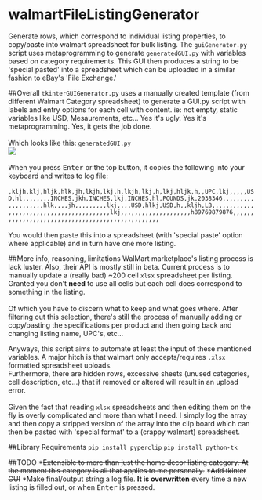 # walmartFileListingGenerator
Generate rows, which correspond to individual listing properties, to copy/paste into walmart spreadsheet for bulk listing.
The `guiGenerator.py` script uses metaprogramming to generate `generatedGUI.py` with variables based on category requirements. This GUI then produces a string to be 'special pasted' into a spreadsheet which can be uploaded in a similar fashion to eBay's 'File Exchange.'

##Overall
`tkinterGUIGenerator.py` uses a manually created template (from different Walmart Category spreadsheet) to generate a GUI.py script
with labels and entry options for each cell with content. ie: not empty, static variables like USD, Mesaurements, etc... Yes it's ugly. Yes it's metaprogramming. Yes, it gets the job done.<br>
<br>
Which looks like this: `generatedGUI.py`<br>
<img src='https://s21.postimg.org/wgnjj6wp3/gitpic.png'><br>
<br>
When you press <kbd>Enter</kbd> or the top button, it copies the following into your keyboard and writes to log file:<br>
<br>
`,kljh,klj,hljk,hlk,jh,lkjh,lkj,h,lkjh,lkj,h,lkj,hljk,h,,UPC,lkj,,,,,USD,hl,,,,,,,,INCHES,jkh,INCHES,lkj,INCHES,hl,POUNDS,jk,2038346,,,,,,,,,,,,,,,,,,,hlk,,,,jh,,,,,,,,,lkj,,,,USD,hlkj,USD,h,,kljh,LB,,,,,,,,,,,,,,,,,,,,,,,,,,,,,,,,,,,,,,,,,lkj,,,,,,,,,,,,,,,,,,,,h89769879876,,,,,,,,,,,,,,,,,,,,,,,,,,,,,,,,,,,,,,,,,,,,,,,,,`<br>
<br>
You would then paste this into a spreadsheet (with 'special paste' option where applicable) and in turn have one more listing.

##More info, reasoning, limitations
WalMart marketplace's listing process is lack luster. Also, their API is mostly still in beta. Current process is to manually update a (really bad) ~200 cell `xlsx` spreadsheet per listing.<br>Granted you don't <b>need</b> to use all cells but each cell does correspond to something in the listing.<br>
<br>
Of which you have to discern what to keep and what goes where. After filtering out this selection, there's still the process of manually adding or copy/pasting the specifications per product and then going back and changing listing name, UPC's, etc...

Anyways, this script aims to automate at least the input of these mentioned variables. A major hitch is that walmart only accepts/requires `.xlsx` formatted spreadsheet uploads.<br>
Furthermore, there are hidden rows, excessive sheets (unused categories, cell description, etc...) that if removed or altered will result in an upload error.<br>
<br>
Given the fact that reading `xlsx` spreadsheets and then editing them on the fly is overly complicated and more than what I need. I simply log the array and then copy a stripped version of the array into the clip board which can then be pasted with 'special format' to a (crappy walmart) spreadsheet. 

##Library Requirements
`pip install pyperclip`
`pip install python-tk`

##TODO
*<strike>Extensible to more than just the home decor listing category. At the moment this category is all that applies to me personally.</strike>
*<strike>Add tkinter GUI</strike>
*Make final/output string a log file. <b>It is overwritten</b> every time a new listing is filled out, or when <kbd>Enter</kbd> is pressed.
